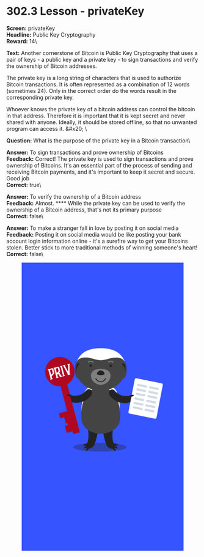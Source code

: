 # 302.3 Lesson - privateKey

**Screen:** privateKey\
**Headline:** Public Key Cryptography\
**Reward:** 14\

**Text:** Another cornerstone of Bitcoin is Public Key Cryptography that uses a pair of keys - a public key and a private key - to sign transactions and verify the ownership of Bitcoin addresses.

The private key is a long string of characters that is used to authorize Bitcoin transactions. It is often represented as a combination of 12 words (sometimes 24). Only in the correct order do the words result in the corresponding private key.

Whoever knows the private key of a bitcoin address can control the bitcoin in that address. Therefore it is important that it is kept secret and never shared with anyone. Ideally, it should be stored offline, so that no unwanted program can access it. &amp;#x20;
\

**Question:** What is the purpose of the private key in a Bitcoin transaction\

**Answer:** To sign transactions and prove ownership of Bitcoins\
**Feedback:** Correct! The private key is used to sign transactions and prove ownership of Bitcoins. It&#x27;s an essential part of the process of sending and receiving Bitcoin payments, and it&#x27;s important to keep it secret and secure. Good job\
**Correct:** true\

**Answer:** To verify the ownership of a Bitcoin address\
**Feedback:** Almost. **** While the private key can be used to verify the ownership of a Bitcoin address, that&#x27;s not its primary purpose\
**Correct:** false\

**Answer:** To make a stranger fall in love by posting it on social media\
**Feedback:** Posting it on social media would be like posting your bank account login information online - it&#x27;s a surefire way to get your Bitcoins stolen. Better stick to more traditional methods of winning someone&#x27;s heart!\
**Correct:** false\


<figure><img src="../.gitbook/assets/302-03.png" alt=""><figcaption></figcaption></figure>

